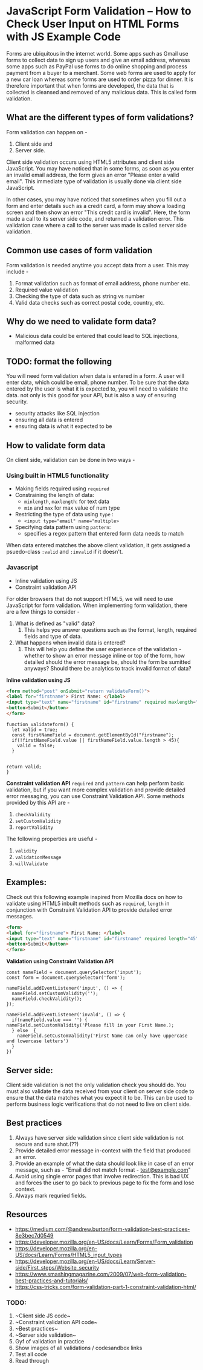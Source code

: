 # JavaScript Form Validation – How to Check User Input on HTML Forms with JS Example Code

Forms are ubiquitous in the internet world. Some apps such as Gmail use forms to collect data to sign up users and give an email address, whereas some apps such as PayPal use forms to do online shopping and process payment from a buyer to a merchant. Some web forms are used to apply for a new car loan whereas some forms are used to order pizza for dinner. It is therefore important that when forms are developed, the data that is collected is cleansed and removed of any malicious data. This is called form validation.

## What are the different types of form validations?
Form validation can happen on - 
1. Client side and 
2. Server side. 


Client side validation occurs using HTML5 attributes and client side JavaScript. You may have noticed that in some forms, as soon as you enter an invalid email address, the form gives an error "Please enter a valid email". This immediate type of validation is usually done via client side JavaScript.

In other cases, you may have noticed that sometimes when you fill out a form and enter details such as a credit card, a form may show a loading screen and then show an error "This credit card is invalid". Here, the form made a call to its server side code, and returned a validation error. This validation case where a call to the server was made is called server side validation. 

 <!-- TODO insert form validation snapshot here <gif>  -->

## Common use cases of form validation

Form validation is needed anytime you accept data from a user. This may include - 
1. Format validation such as format of email address, phone number etc.
2. Required value validation
3. Checking the type of data such as string vs number
4. Valid data checks such as correct postal code, country, etc. 
   
## Why do we need to validate form data?
- Malicious data could be entered that could lead to SQL injections, malformed data


## TODO: format the following
You will need form validation when data is entered in a form. A user will enter data, which could be email, phone number. To be sure that the data entered by the user is what it is expected to, you will need to validate the data. 
not only is this good for your API, but is also a way of ensuring security. 
- security attacks like SQL injection
- ensuring all data is entered 
- ensuring data is what it expected to be



## How to validate form data
On client side, validation can be done in two ways - 
 ### Using built in HTML5 functionality
 - Making fields required using `required`
 - Constraining the length of data: 
   - `minlength`, `maxlength`: for text data
   - `min` and `max` for max value of num type
 - Restricting the type of data using `type` :
   - `<input type="email" name="multiple>`
 - Specifying data pattern using `pattern`: 
   - specifies a regex pattern that entered form data needs to match
 
When data entered matches the above client validation, it gets assigned a psuedo-class `:valid` and `:invalid` if it doesn't.


 ### Javascript 
- Inline validation using JS
- Constraint validation API

For older browsers that do not support HTML5, we will need to use JavaScript for form validation. When implementing form validation, there are a few things to consider - 
1. What is defined as "valid" data? 
   1. This helps you answer questions such as the format, length, required fields and type of data. 
2. What happens when invalid data is entered?
   1. This will help you define the user experience of the validation - whether to show an error message inline or top of the form, how detailed should the error message be, should the form be sumitted anyways? Should there be analytics to track invalid format of data? 


**Inline validation using JS**
```HTML 
<form method="post" onSubmit="return validateForm()">
<label for="firstname"> First Name: </label>
<input type="text" name="firstname" id="firstname" required maxlength="45">
<button>Submit</button>
</form>
```
```JS
function validateform() {
  let valid = true;
  const firstNameField = document.getElementById("firstname");
  if(!firstNameField.value || firstNameField.value.length > 45){
    valid = false;
  }
  

return valid;
}

```


**Constraint validation API**
`required` and `pattern` can help perform basic validation, but if you want more complex validation and provide detailed error messaging, you can use Constraint Validation API. Some methods provided by this API are - 

1. `checkValidity`
2. `setCustomValidity`
3. `reportValidity`
   
The following properties are useful - 
   1. `validity`
   2. `validationMessage`
   3. `willValidate`


## Examples: 
Check out this following example inspired from Mozilla docs on how to validate using HTML5 inbuilt methods such as `required`, `length` in conjunction with Constraint Validation API to provide detailed error messages.

```HTML
<form>
<label for="firstname"> First Name: </label>
<input type="text" name="firstname" id="firstname" required length="45">
<button>Submit</button>
</form>
```

**Validation using Constraint Validation API**

```JS
const nameField = document.querySelector('input');
const form = document.querySelector('form');

nameField.addEventListener('input', () => {
  nameField.setCustomValidity('');
  nameField.checkValidity();
});

nameField.addEventListener('invald', () => {
  if(nameField.value === '') {
nameField.setCustomValidity('Please fill in your First Name.);
  } else  {
    nameField.setCustomValidity('First Name can only have uppercase and lowercase letters')
  }
})

```

## Server side:
Client side validation is not the only validation check you should do. You must also validate the data received from your client on server side code to ensure that the data matches what you expect it to be. This can be used to perform business logic verifications that do not need to live on client side. 

## Best practices
1. Always have server side validation since client side validation is not secure and sure shot.(??) 
2. Provide detailed error message in-context with the field that produced an error.
3. Provide an example of what the data should look like in case of an error message, such as - "Email did not match format - test@example.com"
4. Avoid using single error pages that involve redirection. This is bad UX and forces the user to go back to previous page to fix the form and lose context.
5. Always mark requried fields.

## Resources
- https://medium.com/@andrew.burton/form-validation-best-practices-8e3bec7d0549
- https://developer.mozilla.org/en-US/docs/Learn/Forms/Form_validation
- https://developer.mozilla.org/en-US/docs/Learn/Forms/HTML5_input_types
- https://developer.mozilla.org/en-US/docs/Learn/Server-side/First_steps/Website_security
- https://www.smashingmagazine.com/2009/07/web-form-validation-best-practices-and-tutorials/
- https://css-tricks.com/form-validation-part-1-constraint-validation-html/

### TODO:
1. ~Client side JS code~  
2. ~Constraint validation API code~ 
3. ~Best practices~
4. ~Server side validation~
5. Gyf of validation in practice
6. Show images of all validations / codesandbox links
7. Test all code
8. Read through